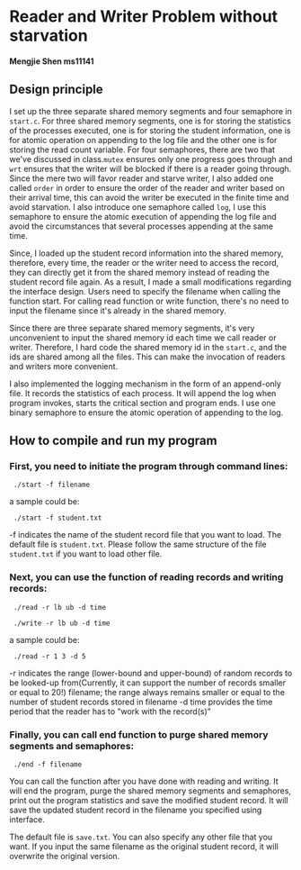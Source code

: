 # Reader and Writer Problem without starvation
#### Mengjie Shen ms11141

## Design principle

I set up the three separate shared memory segments and four semaphore in ```start.c```. For three shared memory segments, one is for storing the statistics of the processes executed, one is for storing the student information, one is for atomic operation on appending to the log file and the other one is for storing the read count variable. For four semaphores, there are two that we've discussed in class.```mutex``` ensures only one progress goes through and ```wrt``` ensures that the writer will be blocked if there is a reader going through. Since the mere two will favor reader and starve writer, I also added one called ```order``` in order to ensure the order of the reader and writer based on their arrival time, this can avoid the writer be executed in the finite time and avoid starvation. I also introduce one semaphore called ```log```, I use this semaphore to ensure the atomic execution of appending the log file and avoid the circumstances that several processes appending at the same time.

Since, I loaded up the student record information into the shared memory, therefore, every time, the reader or the writer need to access the record, they can directly get it from the shared memory instead of reading the student record file again. As a result, I made a small modifications regarding the interface design. Users need to specify the filename when calling the function start. For calling read function or write function, there's no need to input the filename since it's already in the shared memory. 

Since there are three separate shared memory segments, it's very unconvenient to input the shared memory id each time we call reader or writer. Therefore, I hard code the shared memory id in the ```start.c```, and the ids are shared among all the files. This can make the invocation of readers and writers more convenient.

I also implemented the logging mechanism in the form of an append-only file. It records the statistics of each process. It will append the log when program invokes, starts the critical section and program ends. I use one binary semaphore to ensure the atomic operation of appending to the log.

## How to compile and run my program
### First, you need to initiate the program through command lines:
``` ./start -f filename```

a sample could be:

``` ./start -f student.txt```

-f indicates the name of the student record file that you want to load. The default file is ```student.txt```. Please follow the same structure of the file ```student.txt``` if you want to load other file.

### Next, you can use the function of reading records and writing records:
``` ./read -r lb ub -d time```

``` ./write -r lb ub -d time```

a sample could be:

``` ./read -r 1 3 -d 5```

-r  indicates the range (lower-bound and upper-bound) of random records to be looked-up from(Currently, it can support the number of records smaller or equal to 20!)
filename; the range always remains smaller or equal to the number of student records stored in filename
-d time provides the time period that the reader has to “work with the record(s)” 

### Finally, you can call end function to purge shared memory segments and semaphores:
``` ./end -f filename```

You can call the function after you have done with reading and writing. It will end the program, purge the shared memory segments and semaphores, print out the program statistics and save the modified student record. It will save the updated student record in the filename you specified using interface.

The default file is ```save.txt```. You can also specify any other file that you want. If you input the same filename as the original student record, it will overwrite the original version.